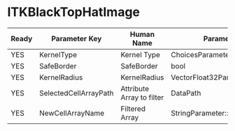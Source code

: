 # ITKBlackTopHatImage #

| Ready | Parameter Key | Human Name | Parameter Type | Parameter Class |
|-------|---------------|------------|-----------------|----------------|
| YES | KernelType | Kernel Type | ChoicesParameter::ValueType | ChoicesParameter |
| YES | SafeBorder | SafeBorder | bool | BoolParameter |
| YES | KernelRadius | KernelRadius | VectorFloat32Parameter::ValueType | VectorFloat32Parameter |
| YES | SelectedCellArrayPath | Attribute Array to filter | DataPath | ArraySelectionParameter |
| YES | NewCellArrayName | Filtered Array | StringParameter::ValueType | StringParameter |
